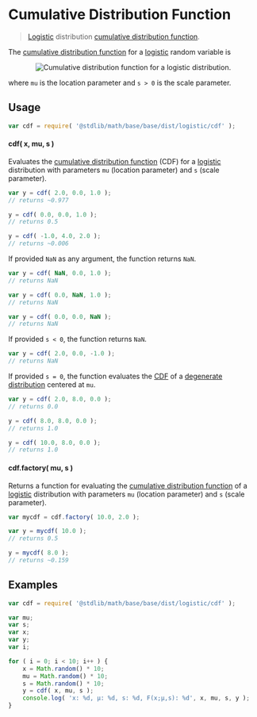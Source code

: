 Cumulative Distribution Function
===

> [Logistic][logistic] distribution [cumulative distribution function][cdf].

<!-- <intro> -->

The [cumulative distribution function][cdf] for a [logistic][logistic] random variable is

<!-- <equation class="equation" label="eq:" align="center" raw="" alt=""> -->

<div class="equation" align="center" data-raw-text="F(x; \mu, s) = \frac{1}{1+e^{-\frac{x-\mu}{s}}}" data-equation="eq:cdf">
	<img src="https://cdn.rawgit.com/distributions-io/logistic-cdf/0093aca594042817d2b1d8b9984d8f5ea61e6c0f/docs/img/eqn.svg" alt="Cumulative distribution function for a logistic distribution.">
	<br>
</div>

<!-- </equation> -->

where `mu` is the location parameter and `s > 0` is the scale parameter.

<!-- </intro> -->

<!-- <usage> -->

## Usage
``` javascript
var cdf = require( '@stdlib/math/base/base/dist/logistic/cdf' );
```

#### cdf( x, mu, s )

Evaluates the [cumulative distribution function][cdf] (CDF) for a [logistic][logistic] distribution with parameters `mu` (location parameter) and `s` (scale parameter).

``` javascript
var y = cdf( 2.0, 0.0, 1.0 );
// returns ~0.977

y = cdf( 0.0, 0.0, 1.0 );
// returns 0.5

y = cdf( -1.0, 4.0, 2.0 );
// returns ~0.006
```

If provided `NaN` as any argument, the function returns `NaN`.

``` javascript
var y = cdf( NaN, 0.0, 1.0 );
// returns NaN

var y = cdf( 0.0, NaN, 1.0 );
// returns NaN

var y = cdf( 0.0, 0.0, NaN );
// returns NaN
```

If provided `s < 0`, the function returns `NaN`.

``` javascript
var y = cdf( 2.0, 0.0, -1.0 );
// returns NaN
```

If provided `s = 0`, the function evaluates the [CDF][cdf] of a [degenerate distribution][degenerate-distribution] centered at `mu`.

``` javascript
var y = cdf( 2.0, 8.0, 0.0 );
// returns 0.0

y = cdf( 8.0, 8.0, 0.0 );
// returns 1.0

y = cdf( 10.0, 8.0, 0.0 );
// returns 1.0
```

#### cdf.factory( mu, s )

Returns a function for evaluating the [cumulative distribution function][cdf] of a [logistic][logistic] distribution with parameters `mu` (location parameter) and `s` (scale parameter).

``` javascript
var mycdf = cdf.factory( 10.0, 2.0 );

var y = mycdf( 10.0 );
// returns 0.5

y = mycdf( 8.0 );
// returns ~0.159
```

<!-- </usage> -->

<!-- <examples> -->

## Examples

``` javascript
var cdf = require( '@stdlib/math/base/base/dist/logistic/cdf' );

var mu;
var s;
var x;
var y;
var i;

for ( i = 0; i < 10; i++ ) {
	x = Math.random() * 10;
	mu = Math.random() * 10;
	s = Math.random() * 10;
	y = cdf( x, mu, s );
	console.log( 'x: %d, µ: %d, s: %d, F(x;µ,s): %d', x, mu, s, y );
}
```

<!-- </examples> -->


<!-- <links> -->

[logistic]: https://en.wikipedia.org/wiki/Logistic_distribution
[cdf]: https://en.wikipedia.org/wiki/Cumulative_distribution_function
[degenerate-distribution]: https://en.wikipedia.org/wiki/Degenerate_distribution

<!-- </links> -->
